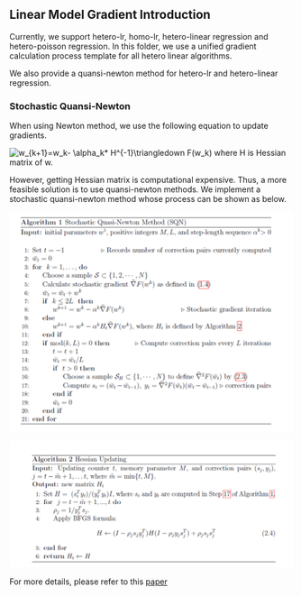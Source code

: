## Linear Model Gradient Introduction

Currently, we support hetero-lr, homo-lr, hetero-linear regression and hetero-poisson regression. In this folder, we use a unified gradient calculation process template for all hetero linear algorithms.

We also provide a quansi-newton method for hetero-lr and hetero-linear regression.

### Stochastic Quansi-Newton

When using Newton method, we use the following equation to update gradients.

<img src="https://latex.codecogs.com/gif.image?\dpi{110}&space;w_{k&plus;1}=w_k-&space;\alpha_k*&space;H^{-1}\triangledown&space;F(w_k)&space;" title="w_{k+1}=w_k- \alpha_k* H^{-1}\triangledown F(w_k) " />
where H is Hessian matrix of w.

However, getting Hessian matrix is computational expensive. Thus, a more feasible solution is to use quansi-newton methods. We implement a stochastic quansi-newton method whose process can be shown as below.

![Figure 1: Stochastic Quasi-Newton Method](../images/sqn_1.png)

![Figure 2: Hessian Updating](../images/sqn_2.png)


For more details, please refer to this [paper](https://arxiv.org/abs/1912.00513v2)